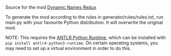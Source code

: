 Source for the mod [Dynamic Names Redux](https://steamcommunity.com/sharedfiles/filedetails/?id=3512012035)

To generate the mod according to the rules in generator/rules/rules.txt, run main.py with your favourite Python distribution. It will overwrite the original mod.

NOTE: This requires the [ANTLR Python Runtime](https://pypi.org/project/antlr4-python3-runtime/), which can be installed with `pip install antlr4-python3-runtime`. On certain operating systems, you may need to set up a virtual environment in order to do this.